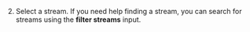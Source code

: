 2. Select a stream. If you need help finding a stream, you can search
for streams using the **filter streams** input.
